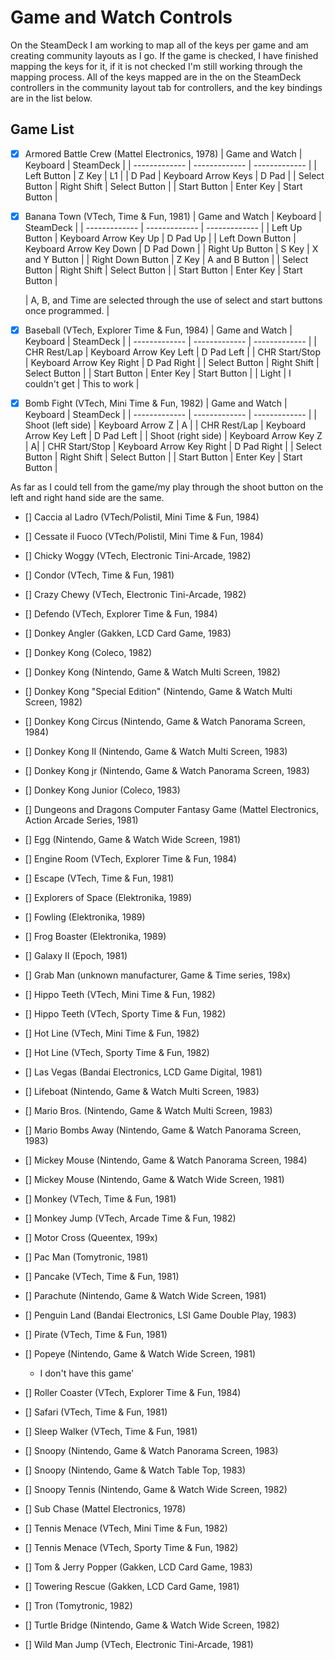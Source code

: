 # Game and Watch Controls

On the SteamDeck I am working to map all of the keys per game and am creating community layouts as I go. If the game is checked, I have finished mapping the keys for it, if it is not checked I'm still working through the mapping process. All of the keys mapped are in the on the SteamDeck controllers in the community layout tab for controllers, and the key bindings are in the list below. 

## Game List

 - [x] Armored Battle Crew (Mattel Electronics, 1978)
	| Game and Watch | Keyboard | SteamDeck |
	| ------------- | ------------- | ------------- |
	| Left Button  | Z Key  | L1  |
	| D Pad | Keyboard Arrow Keys  | D Pad  |
	| Select Button  | Right Shift  | Select Button  |
	| Start Button  | Enter Key  | Start Button  |
	  
 - [x] Banana Town (VTech, Time & Fun, 1981)
	| Game and Watch | Keyboard | SteamDeck |
	| ------------- | ------------- | ------------- |
	| Left Up Button  | Keyboard Arrow Key Up  | D Pad Up  |
	| Left Down Button  | Keyboard Arrow Key Down  | D Pad Down  |
	| Right Up Button  | S Key  | X and Y Button   |
	| Right Down Button  | Z Key  | A and B Button  |
	| Select Button  | Right Shift  | Select Button  |
	| Start Button  | Enter Key  | Start Button  |

	| A, B, and Time are selected through the use of select and start buttons once programmed. |

 - [x] Baseball (VTech, Explorer Time & Fun, 1984)
	| Game and Watch | Keyboard | SteamDeck |
	| ------------- | ------------- | ------------- |
	| CHR Rest/Lap  | Keyboard Arrow Key Left  | D Pad Left  |
	| CHR Start/Stop  | Keyboard Arrow Key Right  | D Pad Right  |
	| Select Button  | Right Shift  | Select Button  |
	| Start Button  | Enter Key  | Start Button  |
	| Light  | I couldn't get  | This to work   |

 - [x] Bomb Fight (VTech, Mini Time & Fun, 1982)
	| Game and Watch | Keyboard | SteamDeck |
	| ------------- | ------------- | ------------- |
	| Shoot (left side)  | Keyboard Arrow Z  | A  |
	| CHR Rest/Lap  | Keyboard Arrow Key Left  | D Pad Left  |
	| Shoot (right side)  | Keyboard Arrow Key Z  | A|
	| CHR Start/Stop  | Keyboard Arrow Key Right  | D Pad Right  |
	| Select Button  | Right Shift  | Select Button  |
	| Start Button  | Enter Key  | Start Button  |

As far as I could tell from the game/my play through the shoot button on the left and right hand side are the same. 

 - [] Caccia al Ladro (VTech/Polistil, Mini Time & Fun, 1984)

 - [] Cessate il Fuoco (VTech/Polistil, Mini Time & Fun, 1984)

 - [] Chicky Woggy (VTech, Electronic Tini-Arcade, 1982)

 - [] Condor (VTech, Time & Fun, 1981)

 - [] Crazy Chewy (VTech, Electronic Tini-Arcade, 1982)

 - [] Defendo (VTech, Explorer Time & Fun, 1984)

 - [] Donkey Angler (Gakken, LCD Card Game, 1983)

 - [] Donkey Kong (Coleco, 1982)

 - [] Donkey Kong (Nintendo, Game & Watch Multi Screen, 1982)

 - [] Donkey Kong "Special Edition" (Nintendo, Game & Watch Multi Screen, 1982)

 - [] Donkey Kong Circus (Nintendo, Game & Watch Panorama Screen, 1984)

 - [] Donkey Kong II (Nintendo, Game & Watch Multi Screen, 1983)

 - [] Donkey Kong jr (Nintendo, Game & Watch Panorama Screen, 1983)

 - [] Donkey Kong Junior (Coleco, 1983)

 - [] Dungeons and Dragons Computer Fantasy Game (Mattel Electronics, Action Arcade Series, 1981)

 - [] Egg (Nintendo, Game & Watch Wide Screen, 1981)

 - [] Engine Room (VTech, Explorer Time & Fun, 1984)

 - [] Escape (VTech, Time & Fun, 1981)

 - [] Explorers of Space (Elektronika, 1989)

 - [] Fowling (Elektronika, 1989)

 - [] Frog Boaster (Elektronika, 1989)
  
 - [] Galaxy II (Epoch, 1981)

 - [] Grab Man (unknown manufacturer, Game & Time series, 198x)

 - [] Hippo Teeth (VTech, Mini Time & Fun, 1982)

 - [] Hippo Teeth (VTech, Sporty Time & Fun, 1982)

 - [] Hot Line (VTech, Mini Time & Fun, 1982)

 - [] Hot Line (VTech, Sporty Time & Fun, 1982)

 - [] Las Vegas (Bandai Electronics, LCD Game Digital, 1981)

 - [] Lifeboat (Nintendo, Game & Watch Multi Screen, 1983)

 - [] Mario Bros. (Nintendo, Game & Watch Multi Screen, 1983)

 - [] Mario Bombs Away (Nintendo, Game & Watch Panorama Screen, 1983)
 
 - [] Mickey Mouse (Nintendo, Game & Watch Panorama Screen, 1984)

 - [] Mickey Mouse (Nintendo, Game & Watch Wide Screen, 1981)

 - [] Monkey (VTech, Time & Fun, 1981)

 - [] Monkey Jump (VTech, Arcade Time & Fun, 1982)

 - [] Motor Cross (Queentex, 199x)

 - [] Pac Man (Tomytronic, 1981)

 - [] Pancake (VTech, Time & Fun, 1981)

 - [] Parachute (Nintendo, Game & Watch Wide Screen, 1981)

 - [] Penguin Land (Bandai Electronics, LSI Game Double Play, 1983)

 - [] Pirate (VTech, Time & Fun, 1981)

 - [] Popeye (Nintendo, Game & Watch Wide Screen, 1981)
    - I don't have this game'

 - [] Roller Coaster (VTech, Explorer Time & Fun, 1984)

 - [] Safari (VTech, Time & Fun, 1981)

 - [] Sleep Walker (VTech, Time & Fun, 1981)

 - [] Snoopy (Nintendo, Game & Watch Panorama Screen, 1983)

 - [] Snoopy (Nintendo, Game & Watch Table Top, 1983)

 - [] Snoopy Tennis (Nintendo, Game & Watch Wide Screen, 1982)

 - [] Sub Chase (Mattel Electronics, 1978)

 - [] Tennis Menace (VTech, Mini Time & Fun, 1982)

 - [] Tennis Menace (VTech, Sporty Time & Fun, 1982)

 - [] Tom & Jerry Popper (Gakken, LCD Card Game, 1983)

 - [] Towering Rescue (Gakken, LCD Card Game, 1981)

 - [] Tron (Tomytronic, 1982)

 - [] Turtle Bridge (Nintendo, Game & Watch Wide Screen, 1982)

 - [] Wild Man Jump (VTech, Electronic Tini-Arcade, 1981)

